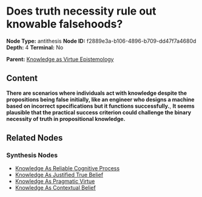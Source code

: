 # Does truth necessity rule out knowable falsehoods?

**Node Type:** antithesis
**Node ID:** f2889e3a-b106-4896-b709-dd47f7a4680d
**Depth:** 4
**Terminal:** No

**Parent:** [Knowledge as Virtue Epistemology](knowledge-as-virtue-epistemology-synthesis-97605af9-43e1-45ee-9fbf-68704612ac02.md)

## Content

**There are scenarios where individuals act with knowledge despite the propositions being false initially, like an engineer who designs a machine based on incorrect specifications but it functions successfully.**, **It seems plausible that the practical success criterion could challenge the binary necessity of truth in propositional knowledge.**

## Related Nodes

### Synthesis Nodes

- [Knowledge As Reliable Cognitive Process](knowledge-as-reliable-cognitive-process-synthesis-5c95dbfb-4692-4ae3-bce6-b2c884d7e036.md)
- [Knowledge As Justified True Belief](knowledge-as-justified-true-belief-synthesis-c0f53b0d-a122-4c5e-a463-8b2e1bd96366.md)
- [Knowledge As Pragmatic Virtue](knowledge-as-pragmatic-virtue-synthesis-58069ac0-c14f-4154-ad36-98e9d58b910d.md)
- [Knowledge As Contextual Belief](knowledge-as-contextual-belief-synthesis-69bae63d-b9ae-402c-ab15-3b6fd151e615.md)
